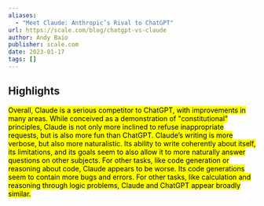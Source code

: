 ```yaml
---
aliases:
  - "Meet Claude: Anthropic’s Rival to ChatGPT"
url: https://scale.com/blog/chatgpt-vs-claude
author: Andy Baio
publisher: scale.com
date: 2023-01-17
tags: []
---
```


## Highlights
<mark>Overall, Claude is a serious competitor to ChatGPT, with improvements in many areas. While conceived as a demonstration of "constitutional" principles, Claude is not only more inclined to refuse inappropriate requests, but is also more fun than ChatGPT. Claude’s writing is more verbose, but also more naturalistic. Its ability to write coherently about itself, its limitations, and its goals seem to also allow it to more naturally answer questions on other subjects. For other tasks, like code generation or reasoning about code, Claude appears to be worse. Its code generations seem to contain more bugs and errors. For other tasks, like calculation and reasoning through logic problems, Claude and ChatGPT appear broadly similar.</mark>

